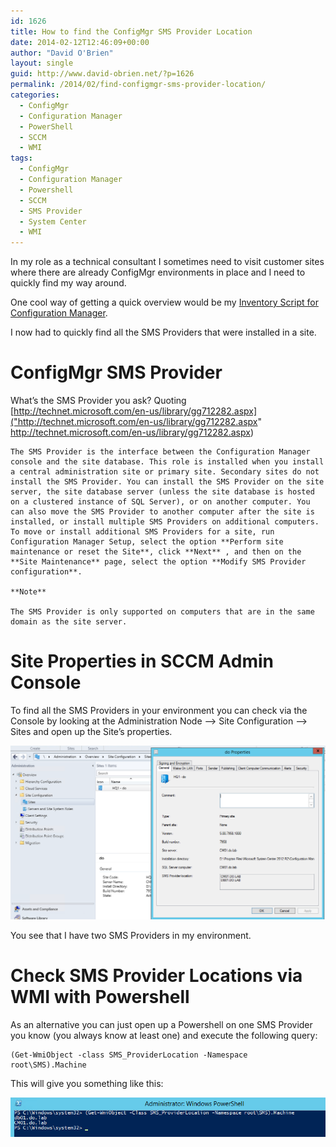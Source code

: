 ```yaml
---
id: 1626
title: How to find the ConfigMgr SMS Provider Location
date: 2014-02-12T12:46:09+00:00
author: "David O'Brien"
layout: single
guid: http://www.david-obrien.net/?p=1626
permalink: /2014/02/find-configmgr-sms-provider-location/
categories:
  - ConfigMgr
  - Configuration Manager
  - PowerShell
  - SCCM
  - WMI
tags:
  - ConfigMgr
  - Configuration Manager
  - Powershell
  - SCCM
  - SMS Provider
  - System Center
  - WMI
---
```

In my role as a technical consultant I sometimes need to visit customer sites where there are already ConfigMgr environments in place and I need to quickly find my way around.

One cool way of getting a quick overview would be my [Inventory Script for Configuration Manager](/2014/01/update-inventory-script-makes-configmgr-life-easier/).

I now had to quickly find all the SMS Providers that were installed in a site.

# ConfigMgr SMS Provider

What’s the SMS Provider you ask? Quoting [http://technet.microsoft.com/en-us/library/gg712282.aspx]("http://technet.microsoft.com/en-us/library/gg712282.aspx" http://technet.microsoft.com/en-us/library/gg712282.aspx)

```
The SMS Provider is the interface between the Configuration Manager console and the site database. This role is installed when you install a central administration site or primary site. Secondary sites do not install the SMS Provider. You can install the SMS Provider on the site server, the site database server (unless the site database is hosted on a clustered instance of SQL Server), or on another computer. You can also move the SMS Provider to another computer after the site is installed, or install multiple SMS Providers on additional computers. To move or install additional SMS Providers for a site, run Configuration Manager Setup, select the option **Perform site maintenance or reset the Site**, click **Next** , and then on the **Site Maintenance** page, select the option **Modify SMS Provider configuration**.

**Note**

The SMS Provider is only supported on computers that are in the same domain as the site server.
```

# Site Properties in SCCM Admin Console

To find all the SMS Providers in your environment you can check via the Console by looking at the Administration Node –> Site Configuration –> Sites and open up the Site’s properties.

![SCCM Site Properties](/media/2014/02/image3.png)

You see that I have two SMS Providers in my environment.

# Check SMS Provider Locations via WMI with Powershell

As an alternative you can just open up a Powershell on one SMS Provider you know (you always know at least one) and execute the following query:

```
(Get-WmiObject -class SMS_ProviderLocation -Namespace root\SMS).Machine
```

This will give you something like this:

![SMS_ProviderLocation](/media/2014/02/image4.png)